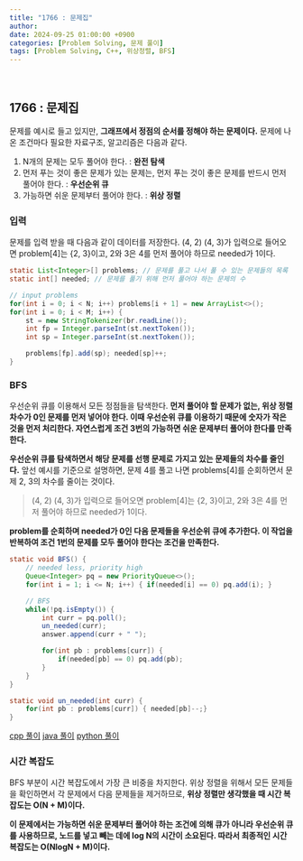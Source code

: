 ```yaml
---
title: "1766 : 문제집"
author:
date: 2024-09-25 01:00:00 +0900
categories: [Problem Solving, 문제 풀이]
tags: [Problem Solving, C++, 위상정렬, BFS]
---
```


<br>

## **1766 : 문제집**

문제를 예시로 들고 있지만, **그래프에서 정점의 순서를 정해야 하는 문제이다.** 문제에 나온 조건마다 필요한 자료구조, 알고리즘은 다음과 같다.

1. N개의 문제는 모두 풀어야 한다. : **완전 탐색**
2. 먼저 푸는 것이 좋은 문제가 있는 문제는, 먼저 푸는 것이 좋은 문제를 반드시 먼저 풀어야 한다. : **우선순위 큐**
3. 가능하면 쉬운 문제부터 풀어야 한다. : **위상 정렬**

### **입력**

문제를 입력 받을 때 다음과 같이 데이터를 저장한다. (4, 2) (4, 3)가 입력으로 들어오면 problem[4]는 {2, 3}이고, 2와 3은 4를 먼저 풀어야 하므로 needed가 1이다.

```java
static List<Integer>[] problems; // 문제를 풀고 나서 풀 수 있는 문제들의 목록
static int[] needed; // 문제를 풀기 위해 먼저 풀어야 하는 문제의 수

// input problems
for(int i = 0; i < N; i++) problems[i + 1] = new ArrayList<>();
for(int i = 0; i < M; i++) {
    st = new StringTokenizer(br.readLine());
    int fp = Integer.parseInt(st.nextToken());
    int sp = Integer.parseInt(st.nextToken());

    problems[fp].add(sp); needed[sp]++;
}
```

### **BFS**

우선순위 큐를 이용해서 모든 정점들을 탐색한다. **먼저 풀어야 할 문제가 없는, 위상 정렬 차수가 0인 문제를 먼저 넣어야 한다. 이때 우선순위 큐를 이용하기 때문에 숫자가 작은 것을 먼저 처리한다. 자연스럽게 조건 3번의 가능하면 쉬운 문제부터 풀어야 한다를 만족한다.**

**우선순위 큐를 탐색하면서 해당 문제를 선행 문제로 가지고 있는 문제들의 차수를 줄인다.** 앞선 예시를 기준으로 설명하면, 문제 4를 풀고 나면 problems[4]를 순회하면서 문제 2, 3의 차수를 줄이는 것이다.

> (4, 2) (4, 3)가 입력으로 들어오면 problem[4]는 {2, 3}이고, 2와 3은 4를 먼저 풀어야 하므로 needed가 1이다.

**problem를 순회하며 needed가 0인 다음 문제들을 우선순위 큐에 추가한다. 이 작업을 반복하여 조건 1번의 문제를 모두 풀어야 한다는 조건을 만족한다.**

```java
static void BFS() {
    // needed less, priority high
    Queue<Integer> pq = new PriorityQueue<>();
    for(int i = 1; i <= N; i++) { if(needed[i] == 0) pq.add(i); }

    // BFS
    while(!pq.isEmpty()) {
        int curr = pq.poll();
        un_needed(curr);
        answer.append(curr + " ");

        for(int pb : problems[curr]) {
            if(needed[pb] == 0) pq.add(pb);
        }
    }
}

static void un_needed(int curr) {
    for(int pb : problems[curr]) { needed[pb]--;}
}
```

[cpp 풀이](https://www.acmicpc.net/source/84302498) [java 풀이](https://www.acmicpc.net/source/84301864) [python 풀이](https://www.acmicpc.net/source/84302621)

### **시간 복잡도**

BFS 부분이 시간 복잡도에서 가장 큰 비중을 차지한다. 위상 정렬을 위해서 모든 문제들을 확인하면서 각 문제에서 다음 문제들을 제거하므로, **위상 정렬만 생각했을 때 시간 복잡도는 O(N + M)이다.**

**이 문제에서는 가능하면 쉬운 문제부터 풀어야 하는 조건에 의해 큐가 아니라 우선순위 큐를 사용하므로, 노드를 넣고 빼는 데에 log N의 시간이 소요된다. 따라서 최종적인 시간 복잡도는 O(NlogN + M)이다.**
